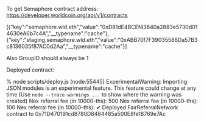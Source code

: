 
To get Semaphore contract address:
https://developer.worldcoin.org/api/v1/contracts

[{"key":"semaphore.wld.eth","value":"0xD81dE4BCEf43840a2883e5730d014630eA6b7c4A","__typename":"cache"},{"key":"staging.semaphore.wld.eth","value":"0xABB70f7F39035586Da57B3c8136035f87AC0d2Aa","__typename":"cache"}]

Also GroupID should always be 1

Deployed contract: 

% node scripts/deploy.js
(node:55445) ExperimentalWarning: Importing JSON modules is an experimental feature. This feature could change at any time
(Use `node --trace-warnings ...` to show where the warning was created)
Nex referral fee (in 10000-ths): 500
Nex referral fee (in 10000-ths): 100
Nex referral fee (in 10000-ths): 
✔ Deployed FairReferralNetwork contract to 0x71D470191cd8780D8484485a500E8fe18769e7Ac


